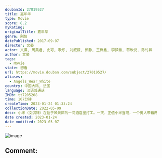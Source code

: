 ```yaml
---
doubanId: 27019527
title: 嘉年华
type: Movie
score: 8.2
myRating: 
originalTitle: 嘉年华
genre: 剧情
datePublished: 2017-09-07
director: 文晏
actor: 文淇, 周美君, 史可, 耿乐, 刘威葳, 彭静, 王栎鑫, 李梦男, 蒋欣悦, 陈竹昇
author: 文晏
tags:
  - Movie
state: 想看
url: https://movie.douban.com/subject/27019527/
aliases:
  - Angels_Wear_White
country: 中国大陆, 法国
language: 汉语普通话
IMDb: tt7205208
time: 107分钟
createTime: 2023-01-24 01:33:24
collectionDate: 2022-05-09
desc: 小米（文淇饰）在位于风景区的一间酒店里打工。一天，正值小米当班，一个男人带着两个看上去还是小学生的女孩子来开房，虽然心中所有顾虑，但小米秉着多一事不如少一事的念头替他们开了两间房。之后，在监控录像里...
date created: 2023-01-24
date modified: 2023-03-07
---
```


![image](p2503644828.jpg)

Comment:
---
